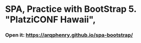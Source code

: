 # SPA, Practice with BootStrap 5. "PlatziCONF Hawaii",
### Open it: https://arqphenry.github.io/spa-bootstrap/

